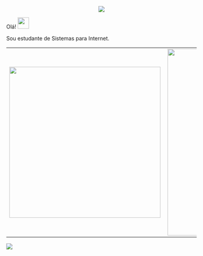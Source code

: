 
<p align = "center">
  <img src = "https://raw.githubusercontent.com/katielecarvalho/katieledecarvalho/main/katl (2).png"> </img>
</p>
 Olá! <img src = "https://raw.githubusercontent.com/katielecarvalho/katieledecarvalho/main/Hi.gif" width = "30px"> </h2>

Sou estudante de Sistemas para Internet. <br/>
<center>
<table>
    <tr>
        <td><img width="400px" align="left" src="https://github-readme-stats.vercel.app/api/top-langs/?username=Katielecarvalho&hide=html&layout=compact&theme=buefy"/></td>
        <td><img width="495px" align="left" src="https://github-readme-stats.vercel.app/api?username=Katielecarvalho&theme=buefy"/></td>
    </tr>   
</table>
</center> 

![](https://komarev.com/ghpvc/?username=katieledecarvalho&color=blue&style=flat)

